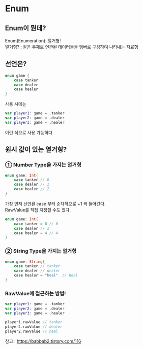 # Enum

## Enum이 뭔데?
Enum(Enumeration): 열거형!        
열거형? : 같은 주제로 연관된 데이터들을 맴버로 구성하여 나타내는 자료형      
## 선언은?
```swift 
enum game {
    case tanker
    case dealer
    case healer
}
```
사용 시에는 
```swift 
var player1: game = .tanker
var player2: game = .dealer
var player3: game = .healer
```
이런 식으로 사용 가능하다

## 원시 값이 있는 열거형?
### ① Number Type을 가지는 열거형 
```swift 
enum game: Int{
    case tanker // 0
    case dealer // 1
    case healer // 2
}
```
가장 먼저 선언된 case 부터 순차적으로 +1 씩 들어간다.      
RawValue를 직접 지정할 수도 있다.
```swift 
enum game: Int{
    case tanker = 0 // 0
    case dealer // 1
    case healer = 4 // 4
}
```
### ② String Type을 가지는 열거형 
```swift 
enum game: String{
    case tanker // tanker
    case dealer // dealer
    case healer = "heal"  // heal
}
```
### RawValue에 접근하는 방법!
```swift
var player1: game = .tanker
var player2: game = .dealer
var player3: game = .healer

player1.rawValue // tanker
player2.rawValue // dealer
player2.rawValue // heal
```

참고 : https://babbab2.tistory.com/116